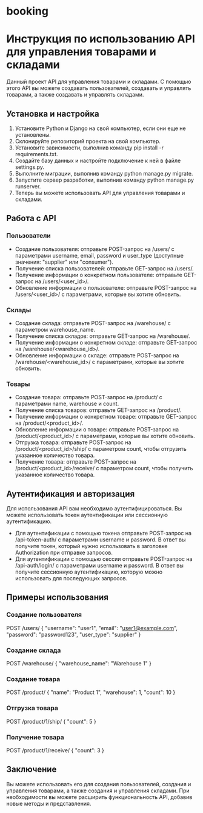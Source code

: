 # booking

# Инструкция по использованию API для управления товарами и складами
Данный проект API для управления товарами и складами. С помощью этого API вы можете создавать пользователей, создавать и управлять товарами, а также создавать и управлять складами.
## Установка и настройка
1. Установите Python и Django на свой компьютер, если они еще не установлены.
2. Склонируйте репозиторий проекта на свой компьютер.
3. Установите зависимости, выполнив команду pip install -r requirements.txt.
4. Создайте базу данных и настройте подключение к ней в файле settings.py.
5. Выполните миграции, выполнив команду python manage.py migrate.
6. Запустите сервер разработки, выполнив команду python manage.py runserver.
7. Теперь вы можете использовать API для управления товарами и складами.
## Работа с API
### Пользователи
- Создание пользователя: отправьте POST-запрос на /users/ с параметрами username, email, password и user_type (доступные значения: "supplier" или "consumer").
- Получение списка пользователей: отправьте GET-запрос на /users/.
- Получение информации о конкретном пользователе: отправьте GET-запрос на /users/<user_id>/.
- Обновление информации о пользователе: отправьте POST-запрос на /users/<user_id>/ с параметрами, которые вы хотите обновить.
### Склады
- Создание склада: отправьте POST-запрос на /warehouse/ с параметром warehouse_name.
- Получение списка складов: отправьте GET-запрос на /warehouse/.
- Получение информации о конкретном складе: отправьте GET-запрос на /warehouse/<warehouse_id>/.
- Обновление информации о складе: отправьте POST-запрос на /warehouse/<warehouse_id>/ с параметрами, которые вы хотите обновить.
### Товары
- Создание товара: отправьте POST-запрос на /product/ с параметрами name, warehouse и count.
- Получение списка товаров: отправьте GET-запрос на /product/.
- Получение информации о конкретном товаре: отправьте GET-запрос на /product/<product_id>/.
- Обновление информации о товаре: отправьте POST-запрос на /product/<product_id>/ с параметрами, которые вы хотите обновить.
- Отгрузка товара: отправьте POST-запрос на /product/<product_id>/ship/ с параметром count, чтобы отгрузить указанное количество товара.
- Получение товара: отправьте POST-запрос на /product/<product_id>/receive/ с параметром count, чтобы получить указанное количество товара.
## Аутентификация и авторизация
Для использования API вам необходимо аутентифицироваться. Вы можете использовать токен аутентификации или сессионную аутентификацию.
- Для аутентификации с помощью токена отправьте POST-запрос на /api-token-auth/ с параметрами username и password. В ответ вы получите токен, который нужно использовать в заголовке Authorization при отправке запросов.
- Для аутентификации с помощью сессии отправьте POST-запрос на /api-auth/login/ с параметрами username и password. В ответ вы получите сессионную аутентификацию, которую можно использовать для последующих запросов.
## Примеры использования
### Создание пользователя

POST /users/
{
  "username": "user1",
  "email": "user1@example.com",
  "password": "password123",
  "user_type": "supplier"
}
### Создание склада

POST /warehouse/
{
  "warehouse_name": "Warehouse 1"
}
### Создание товара

POST /product/
{
  "name": "Product 1",
  "warehouse": 1,
  "count": 10
}
### Отгрузка товара

POST /product/1/ship/
{
  "count": 5
}
### Получение товара

POST /product/1/receive/
{
  "count": 3
}
## Заключение
Вы можете использовать его для создания пользователей, создания и управления товарами, а также создания и управления складами. При необходимости вы можете расширить функциональность API, добавив новые методы и представления.